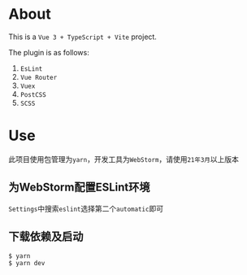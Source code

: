# About
This is a `Vue 3 + TypeScript + Vite` project.

The plugin is as follows:
1. `EsLint`
2. `Vue Router`
3. `Vuex`
4. `PostCSS`
5. `SCSS`

# Use
此项目使用包管理为`yarn`，开发工具为`WebStorm`，请使用`21年3月`以上版本

## 为WebStorm配置ESLint环境
`Settings`中搜索`eslint`选择第二个`automatic`即可

## 下载依赖及启动
```bash
$ yarn
$ yarn dev
```

